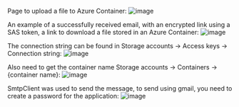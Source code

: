 Page to upload a file to Azure Container:
![image](https://github.com/s7inner/AzureBlobTriggerUploader/assets/62800741/08b19a4e-1ad2-4077-ba3a-58c1262e818e)

An example of a successfully received email, with an encrypted link using a SAS token, a link to download a file stored in an Azure Container:
![image](https://github.com/s7inner/AzureBlobTriggerUploader/assets/62800741/07520a14-002a-46b8-86a6-9076c9b8096f)

The connection string can be found in Storage accounts -> Access keys -> Connection string:
![image](https://github.com/s7inner/AzureBlobTriggerUploader/assets/62800741/77f15f44-814d-4470-b6a4-a7dc6e8b4902)

Also need to get the container name Storage accounts -> Containers -> {container name}:
![image](https://github.com/s7inner/AzureBlobTriggerUploader/assets/62800741/2675a6c8-f5b1-4289-98e9-11b942738798)

SmtpClient was used to send the message, to send using gmail, you need to create a password for the application:
![image](https://github.com/s7inner/AzureBlobTriggerUploader/assets/62800741/408129f0-31bf-402e-8b64-4ee92d784321)


